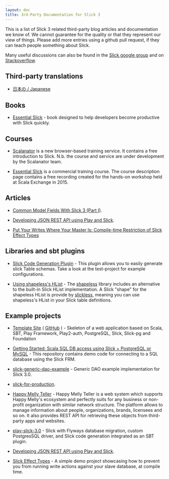 ```yaml
---
layout: doc
title: 3rd-Party Documentation for Slick 3
---
```


This is a list of Slick 3 related third-party blog articles and documentation we know of.
We cannot guarantee for the quality or that they represent our view of things.
Please add more entries using a github pull request, if they can teach people something about Slick.

Many useful discussions can also be found in the [Slick google group](https://groups.google.com/forum/#!forum/scalaquery)
and on [Stackoverflow](http://stackoverflow.com/questions/tagged/slick).

## Third-party translations

- [日本の / Japanese](https://github.com/krrrr38/slick-doc-ja)

## Books

- [Essential Slick](http://underscore.io/books/essential-slick/) - book designed to help developers become productive with Slick quickly.

## Courses

- [Scalanator](https://www.scalanator.io/courses) is a new browser-based training service.
It contains a free introduction to Slick.
N.b. the course and service are under development by the Scalanator team.

- [Essential Slick](http://underscore.io/training/courses/essential-slick/) is a commercial training course.
The course description page contains a free recording created for the hands-on workshop held at Scala Exchange in 2015.

## Articles

- [Common Model Fields With Slick 3 (Part I)](http://gavinschulz.com/posts/2016-01-30-common-model-fields-with-slick-3-part-i.html).

- [Developing JSON REST API using Play and Slick](http://olivebh.com/scala-play-slick.html).

- [Put Your Writes Where Your Master Is: Compile-time Restriction of Slick Effect Types](http://danielwestheide.com/blog/2015/06/28/put-your-writes-where-your-master-is-compile-time-restriction-of-slick-effect-types.html)

## Libraries and sbt plugins

- [Slick Code Generation Plugin](https://github.com/muuki88/sbt-slick) - This plugin allows you to easily generate slick Table schemas. Take a look at the test-project for example configurations.

- [Using shapeless's HList](https://github.com/underscoreio/slickless) - The [shapeless](https://github.com/milessabin/shapeless) library includes an alternative to the built-in Slick HList implementation. A Slick "shape" for the shapeless HList is provide by [slickless](https://github.com/underscoreio/slickless), meaning you can use shapeless's HList in your Slick table definitions.


## Example projects

- [Template Site](https://template-site.tetrao.eu/) ( [GitHub](https://github.com/tetrao-eu/template-site) ) - Skeleton of a web application based on Scala, SBT, Play Framework, Play2-auth, PostgreSQL, Slick, Slick-pg and Foundation

- [Getting Started: Scala SQL DB access using Slick + PostgreSQL or MySQL](https://gist.github.com/timcharper/037fb54fd788d42ad94f) - This repository contains demo code for connecting to a SQL database using the Slick FRM.

- [slick-generic-dao-example](https://github.com/voidcontext/slick-generic-dao-example) - Generic DAO example implementation for Slick 3.0.

- [slick-for-production](slick-for-production).

- [Happy Melly Teller](https://github.com/happymelly/teller) - Happy Melly Teller is a web system which supports Happy Melly's ecosystem and perfectly suits for any business or non-profit organization with similar network structure.  The platform allows to manage information about people, organizations, brands, licensees and so on. It also provides REST API for retrieving these objects from third-party apps and websites.

- [play-slick-3.0](https://github.com/wsargent/play-slick-3.0) - Slick with Flyways database migration, custom PostgresSQL driver, and Slick code generation integrated as an SBT plugin.

- [Developing JSON REST API using Play and Slick](https://github.com/olivebh/play-slick).

- [Slick Effect Types](https://github.com/dwestheide/slick-effect-types) - A simple demo project showcasing how to prevent you from running write actions against your slave database, at compile time.
